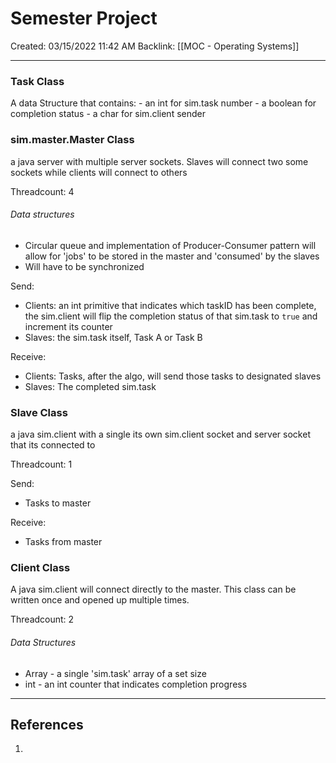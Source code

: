 # Semester Project
Created: 03/15/2022 11:42 AM
Backlink: [[MOC - Operating Systems]]

---

### Task Class
A data Structure that contains:
	- an int for sim.task number
	- a boolean for completion status
	- a char for sim.client sender


### sim.master.Master Class
a java server with multiple server sockets. Slaves will connect two some sockets while clients will connect to others

Threadcount: 4

###### Data structures	
- Circular queue and implementation of Producer-Consumer pattern will allow for 'jobs' to be stored in the master and 'consumed' by the slaves
- Will have to be synchronized

Send:
- Clients: an int primitive that indicates which taskID has been complete, the sim.client will flip the completion status of that sim.task to `true` and increment its counter
- Slaves: the sim.task itself, Task A or Task B

Receive:
- Clients: Tasks, after the algo, will send those tasks to designated slaves
- Slaves: The completed sim.task


### Slave Class
a java sim.client with a single its own sim.client socket and server socket that its connected to

Threadcount: 1

Send:
- Tasks to master

Receive:
- Tasks from master


### Client Class
A java sim.client will connect directly to the master. This class can be written once and opened up multiple times.

Threadcount: 2

###### Data Structures
- Array - a single 'sim.task' array of a set size
- int - an int counter that indicates completion progress


---
## References
1. 


